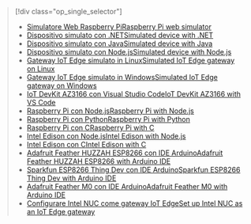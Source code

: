 > [!div class="op_single_selector"]
> * [<span data-ttu-id="4f80a-101">Simulatore Web Raspberry Pi</span><span class="sxs-lookup"><span data-stu-id="4f80a-101">Raspberry Pi web simulator</span></span>](../articles/iot-hub/iot-hub-raspberry-pi-web-simulator-get-started.md)   
> * [<span data-ttu-id="4f80a-102">Dispositivo simulato con .NET</span><span class="sxs-lookup"><span data-stu-id="4f80a-102">Simulated device with .NET</span></span>](../articles/iot-hub/iot-hub-csharp-csharp-getstarted.md)
> * [<span data-ttu-id="4f80a-103">Dispositivo simulato con Java</span><span class="sxs-lookup"><span data-stu-id="4f80a-103">Simulated device with Java</span></span>](../articles/iot-hub/iot-hub-java-java-getstarted.md)
> * [<span data-ttu-id="4f80a-104">Dispositivo simulato con Node.js</span><span class="sxs-lookup"><span data-stu-id="4f80a-104">Simulated device with Node.js</span></span>](../articles/iot-hub/iot-hub-node-node-getstarted.md)
> * [<span data-ttu-id="4f80a-105">Gateway IoT Edge simulato in Linux</span><span class="sxs-lookup"><span data-stu-id="4f80a-105">Simulated IoT Edge gateway on Linux</span></span>](../articles/iot-hub/iot-hub-linux-iot-edge-get-started.md)
> * [<span data-ttu-id="4f80a-106">Gateway IoT Edge simulato in Windows</span><span class="sxs-lookup"><span data-stu-id="4f80a-106">Simulated IoT Edge gateway on Windows</span></span>](../articles/iot-hub/iot-hub-windows-iot-edge-get-started.md)
> * [<span data-ttu-id="4f80a-107">IoT DevKit AZ3166 con Visual Studio Code</span><span class="sxs-lookup"><span data-stu-id="4f80a-107">IoT DevKit AZ3166 with VS Code</span></span>](../articles/iot-hub/iot-hub-arduino-iot-devkit-az3166-get-started.md)
> * [<span data-ttu-id="4f80a-108">Raspberry Pi con Node.js</span><span class="sxs-lookup"><span data-stu-id="4f80a-108">Raspberry Pi with Node.js</span></span>](../articles/iot-hub/iot-hub-raspberry-pi-kit-node-get-started.md)
> * [<span data-ttu-id="4f80a-109">Raspberry Pi con Python</span><span class="sxs-lookup"><span data-stu-id="4f80a-109">Raspberry Pi with Python</span></span>](../articles/iot-hub/iot-hub-raspberry-pi-kit-python-get-started.md)
> * [<span data-ttu-id="4f80a-110">Raspberry Pi con C</span><span class="sxs-lookup"><span data-stu-id="4f80a-110">Raspberry Pi with C</span></span>](../articles/iot-hub/iot-hub-raspberry-pi-kit-c-get-started.md)
> * [<span data-ttu-id="4f80a-111">Intel Edison con Node.js</span><span class="sxs-lookup"><span data-stu-id="4f80a-111">Intel Edison with Node.js</span></span>](../articles/iot-hub/iot-hub-intel-edison-kit-node-get-started.md)
> * [<span data-ttu-id="4f80a-112">Intel Edison con C</span><span class="sxs-lookup"><span data-stu-id="4f80a-112">Intel Edison with C</span></span>](../articles/iot-hub/iot-hub-intel-edison-kit-c-get-started.md)
> * [<span data-ttu-id="4f80a-113">Adafruit Feather HUZZAH ESP8266 con IDE Arduino</span><span class="sxs-lookup"><span data-stu-id="4f80a-113">Adafruit Feather HUZZAH ESP8266 with Arduino IDE</span></span>](../articles/iot-hub/iot-hub-arduino-huzzah-esp8266-get-started.md)
> * [<span data-ttu-id="4f80a-114">Sparkfun ESP8266 Thing Dev con IDE Arduino</span><span class="sxs-lookup"><span data-stu-id="4f80a-114">Sparkfun ESP8266 Thing Dev with Arduino IDE</span></span>](../articles/iot-hub/iot-hub-sparkfun-esp8266-thing-dev-get-started.md)
> * [<span data-ttu-id="4f80a-115">Adafruit Feather M0 con IDE Arduino</span><span class="sxs-lookup"><span data-stu-id="4f80a-115">Adafruit Feather M0 with Arduino IDE</span></span>](../articles/iot-hub/iot-hub-adafruit-feather-m0-wifi-kit-arduino-get-started.md)
> * [<span data-ttu-id="4f80a-116">Configurare Intel NUC come gateway IoT Edge</span><span class="sxs-lookup"><span data-stu-id="4f80a-116">Set up Intel NUC as an IoT Edge gateway</span></span>](../articles/iot-hub/iot-hub-gateway-kit-c-lesson1-set-up-nuc.md)